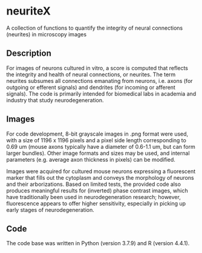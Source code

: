 # neuriteX
A collection of functions to quantify the integrity of neural connections (neurites) in microscopy images

## Description
For images of neurons cultured in vitro, a score is computed that reflects the integrity and health of neural connections, or neurites. The term neurites subsumes all connections emanating from neurons, i.e. axons (for outgoing or efferent signals) and dendrites (for incoming or afferent signals). The code is primarily intended for biomedical labs in academia and industry that study neurodegeneration.

## Images
For code development, 8-bit grayscale images in .png format were used, with a size of 1196 x 1196 pixels and a pixel side length corresponding to 0.69 um (mouse axons typically have a diameter of 0.6-1.1 um, but can form larger bundles). Other image formats and sizes may be used, and internal parameters (e.g. average axon thickness in pixels) can be modified.

Images were acquired for cultured mouse neurons expressing a fluorescent marker that fills out the cytoplasm and conveys the morphology of neurons and their arborizations. Based on limited tests, the provided code also produces meaningful results for (inverted) phase contrast images, which have traditionally been used in neurodegeneration research; however, fluorescence appears to offer higher sensitivity, especially in picking up early stages of neurodegeneration.

## Code
The code base was written in Python (version 3.7.9) and R (version 4.4.1).





